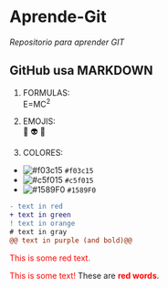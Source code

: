 
# Aprende-Git
*Repositorio para aprender GIT*

## GitHub usa MARKDOWN

1. FORMULAS:  
E=MC<sup>2</sup> 

2. EMOJIS:  
:older_man:
:alien:
:rainbow:

3. COLORES:  
- ![#f03c15](https://via.placeholder.com/15/f03c15/000000?text=+) `#f03c15`
- ![#c5f015](https://via.placeholder.com/15/c5f015/000000?text=+) `#c5f015`
- ![#1589F0](https://via.placeholder.com/15/1589F0/000000?text=+) `#1589F0`

```diff
- text in red
+ text in green
! text in orange
# text in gray
@@ text in purple (and bold)@@
```

<p style='color:red'>This is some red text.</p>
<font color="red">This is some text!</font>
These are <b style='color:red'>red words</b>.
